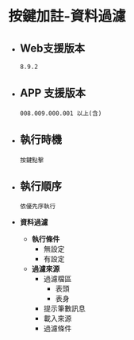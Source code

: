 # 按鍵加註-資料過濾

* ## Web支援版本
  
      8.9.2

* ## APP 支援版本

      008.009.000.001 以上(含)

* ## 執行時機
  
      按鍵點擊

* ## 執行順序

      依優先序執行

* __資料過濾__
  * __執行條件__
    * 無設定
    * 有設定
  * __過濾來源__
    * 過濾檔區
      * 表頭
      * 表身
    * 提示筆數訊息
    * 載入來源
    * 過濾條件
  